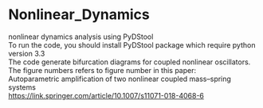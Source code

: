 # Nonlinear_Dynamics
nonlinear dynamics analysis using PyDStool <br/>
To run the code, you should install PyDStool package which require python version 3.3 <br/>
The code generate bifurcation diagrams for coupled nonlinear oscillators.<br/>
The figure numbers refers to figure number in this paper:<br/>
Autoparametric amplification of two nonlinear coupled mass–spring systems<br/>
https://link.springer.com/article/10.1007/s11071-018-4068-6<br/>
